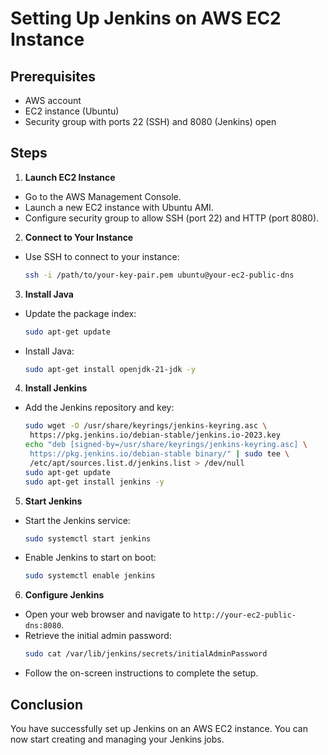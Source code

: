 # Setting Up Jenkins on AWS EC2 Instance

## Prerequisites

- AWS account
- EC2 instance (Ubuntu)
- Security group with ports 22 (SSH) and 8080 (Jenkins) open

## Steps

1. **Launch EC2 Instance**

- Go to the AWS Management Console.
- Launch a new EC2 instance with Ubuntu AMI.
- Configure security group to allow SSH (port 22) and HTTP (port 8080).

2. **Connect to Your Instance**

- Use SSH to connect to your instance:
  ```sh
  ssh -i /path/to/your-key-pair.pem ubuntu@your-ec2-public-dns
  ```

3. **Install Java**

- Update the package index:
  ```sh
  sudo apt-get update
  ```
- Install Java:
  ```sh
  sudo apt-get install openjdk-21-jdk -y
  ```

4. **Install Jenkins**

- Add the Jenkins repository and key:
  ```sh
  sudo wget -O /usr/share/keyrings/jenkins-keyring.asc \
   https://pkg.jenkins.io/debian-stable/jenkins.io-2023.key
  echo "deb [signed-by=/usr/share/keyrings/jenkins-keyring.asc] \
   https://pkg.jenkins.io/debian-stable binary/" | sudo tee \
   /etc/apt/sources.list.d/jenkins.list > /dev/null
  sudo apt-get update
  sudo apt-get install jenkins -y
  ```

5. **Start Jenkins**

- Start the Jenkins service:
  ```sh
  sudo systemctl start jenkins
  ```
- Enable Jenkins to start on boot:
  ```sh
  sudo systemctl enable jenkins
  ```

6. **Configure Jenkins**

- Open your web browser and navigate to `http://your-ec2-public-dns:8080`.
- Retrieve the initial admin password:
  ```sh
  sudo cat /var/lib/jenkins/secrets/initialAdminPassword
  ```
- Follow the on-screen instructions to complete the setup.

## Conclusion

You have successfully set up Jenkins on an AWS EC2 instance. You can now start creating and managing your Jenkins jobs.
